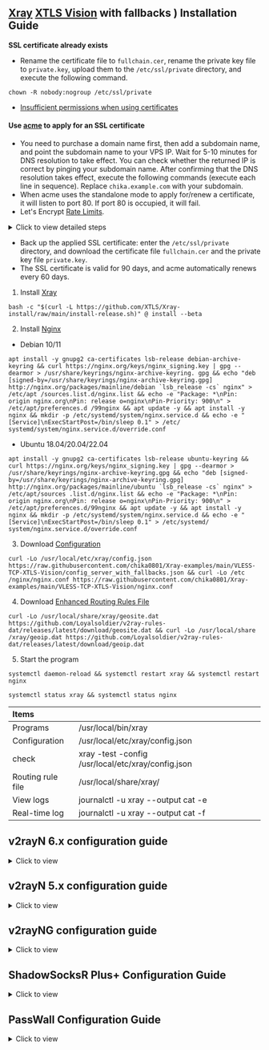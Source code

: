## [Xray](https://github.com/XTLS/Xray-core/releases) [XTLS Vision](https://github.com/XTLS/Xray-core/discussions/1295) with fallbacks ) Installation Guide

**SSL certificate already exists**

- Rename the certificate file to `fullchain.cer`, rename the private key file to `private.key`, upload them to the `/etc/ssl/private` directory, and execute the following command.

```
chown -R nobody:nogroup /etc/ssl/private
```

- [Insufficient permissions when using certificates](https://github.com/v2fly/fhs-install-v2ray/wiki/Insufficient-permissions-when-using-certificates-zh-Hans-CN)

#### Use [acme](https://github.com/acmesh-official/acme.sh) to apply for an SSL certificate

- You need to purchase a domain name first, then add a subdomain name, and point the subdomain name to your VPS IP. Wait for 5-10 minutes for DNS resolution to take effect. You can check whether the returned IP is correct by pinging your subdomain name. After confirming that the DNS resolution takes effect, execute the following commands (execute each line in sequence). Replace `chika.example.com` with your subdomain.
- When acme uses the standalone mode to apply for/renew a certificate, it will listen to port 80. If port 80 is occupied, it will fail.
- Let's Encrypt [Rate Limits](https://letsencrypt.org/en-us/docs/rate-limits/).

<details><summary>Click to view detailed steps</summary>

```
apt install -y socat
```

```
curl https://get.acme.sh | sh
```

```
alias acme.sh=~/.acme.sh/acme.sh
```

```
acme.sh --upgrade --auto-upgrade
```

```
acme.sh --set-default-ca --server letsencrypt
```

```
acme.sh --issue -d chika.example.com --standalone --keylength ec-256
```

```
acme.sh --install-cert -d chika.example.com --ecc \
```

```
--fullchain-file /etc/ssl/private/fullchain.cer \
```

```
--key-file /etc/ssl/private/private.key
```

```
chown -R nobody:nogroup /etc/ssl/private
```

</details>

- Back up the applied SSL certificate: enter the `/etc/ssl/private` directory, and download the certificate file `fullchain.cer` and the private key file `private.key`.
- The SSL certificate is valid for 90 days, and acme automatically renews every 60 days.

1. Install [Xray](https://github.com/XTLS/Xray-core/releases)

```
bash -c "$(curl -L https://github.com/XTLS/Xray-install/raw/main/install-release.sh)" @ install --beta
```

2. Install [Nginx](http://nginx.org/en/linux_packages.html)

- Debian 10/11

```
apt install -y gnupg2 ca-certificates lsb-release debian-archive-keyring && curl https://nginx.org/keys/nginx_signing.key | gpg --dearmor > /usr/share/keyrings/nginx-archive-keyring. gpg && echo "deb [signed-by=/usr/share/keyrings/nginx-archive-keyring.gpg] http://nginx.org/packages/mainline/debian `lsb_release -cs` nginx" > /etc/apt /sources.list.d/nginx.list && echo -e "Package: *\nPin: origin nginx.org\nPin: release o=nginx\nPin-Priority: 900\n" > /etc/apt/preferences.d /99nginx && apt update -y && apt install -y nginx && mkdir -p /etc/systemd/system/nginx.service.d && echo -e "[Service]\nExecStartPost=/bin/sleep 0.1" > /etc/ systemd/system/nginx.service.d/override.conf
```

- Ubuntu 18.04/20.04/22.04

```
apt install -y gnupg2 ca-certificates lsb-release ubuntu-keyring && curl https://nginx.org/keys/nginx_signing.key | gpg --dearmor > /usr/share/keyrings/nginx-archive-keyring.gpg && echo "deb [signed-by=/usr/share/keyrings/nginx-archive-keyring.gpg] http://nginx.org/packages/mainline/ubuntu `lsb_release -cs` nginx" > /etc/apt/sources .list.d/nginx.list && echo -e "Package: *\nPin: origin nginx.org\nPin: release o=nginx\nPin-Priority: 900\n" > /etc/apt/preferences.d/99nginx && apt update -y && apt install -y nginx && mkdir -p /etc/systemd/system/nginx.service.d && echo -e "[Service]\nExecStartPost=/bin/sleep 0.1" > /etc/systemd/ system/nginx.service.d/override.conf
```

3. Download [Configuration](https://github.com/chika0801/Xray-examples/tree/main/VLESS-TCP-XTLS-Vision)

```
curl -Lo /usr/local/etc/xray/config.json https://raw.githubusercontent.com/chika0801/Xray-examples/main/VLESS-TCP-XTLS-Vision/config_server_with_fallbacks.json && curl -Lo /etc /nginx/nginx.conf https://raw.githubusercontent.com/chika0801/Xray-examples/main/VLESS-TCP-XTLS-Vision/nginx.conf
```

4. Download [Enhanced Routing Rules File](https://github.com/Loyalsoldier/v2ray-rules-dat)

```
curl -Lo /usr/local/share/xray/geosite.dat https://github.com/Loyalsoldier/v2ray-rules-dat/releases/latest/download/geosite.dat && curl -Lo /usr/local/share /xray/geoip.dat https://github.com/Loyalsoldier/v2ray-rules-dat/releases/latest/download/geoip.dat
```

5. Start the program

```
systemctl daemon-reload && systemctl restart xray && systemctl restart nginx
```

```
systemctl status xray && systemctl status nginx
```

| Items | |
| :--- | :--- |
| Programs | /usr/local/bin/xray |
| Configuration | /usr/local/etc/xray/config.json |
| check | xray -test -config /usr/local/etc/xray/config.json |
| Routing rule file | /usr/local/share/xray/ |
| View logs | journalctl -u xray --output cat -e |
| Real-time log | journalctl -u xray --output cat -f |

## v2rayN 6.x configuration guide

<details><summary>Click to view</summary><br>

`server` --> `add [vless server]`

![1](https://user-images.githubusercontent.com/88967758/213372857-49306ebe-f2fc-4426-91df-fd54e096456a.jpg)

</details>

## v2rayN 5.x configuration guide

<details><summary>Click to view</summary><br>

`server` --> `add [vless server]`

![1](https://user-images.githubusercontent.com/88967758/212540248-043ab1ed-af87-4e48-87b7-895018f4a52d.jpg)

</details>

## v2rayNG configuration guide

<details><summary>Click to view</summary><br>

| option | value |
| :--- | :--- |
| address (address) | chika.example.com |
| port (prot) | 443 |
| User ID(id) | chika |
| Flow | xtls-rprx-vision |
| transport protocol (network) | tcp |
| Transport Layer Security (tls) | tls |
| SNI | leave blank |
| uTLS | chrome |

</details>

## ShadowSocksR Plus+ Configuration Guide

<details><summary>Click to view</summary><br>

| option | value |
| :--- | :--- |
| Server node type | V2Ray/
  Xray |
| V2Ray/XRay protocol | VLESS |
| server address | chika.example.com |
| port | 443 |
| Vmess/VLESS ID (UUID) | chika |
| VLESS encryption | none |
| Transport Protocol | TCP |
| Camouflage Type | None |
| TLS | Tick |
| Flow | xtls-rprx-vision |
| fingerprint forgery | chrome |
| TLS hostname | leave blank |
| TLS ALPN | leave blank |
| Allow insecure connections | Uncheck |
| Mux | Unchecked |
| Self-signed certificate | Uncheck |
| Enable auto-switching | Uncheck |
| local port | 1234 |

</details>

## PassWall Configuration Guide

<details><summary>Click to view</summary><br>

| option | value |
| :--- | :--- |
| Type | Xray |
| Transport Protocol | VLESS |
| address (support domain name) | chika.example.com |
| port | 443 |
| encryption method | none |
| ID | chika |
| TLS | Tick |
| flow | xtls-rprx-vision |
| alpn | default |
| Domain Name | Leave Blank |
| Allow insecure connections | Uncheck |
| fingerprint forgery | chrome |
| Transport Protocol | TCP |
| camouflage type | none |
| Mux | Unchecked |

</details>
